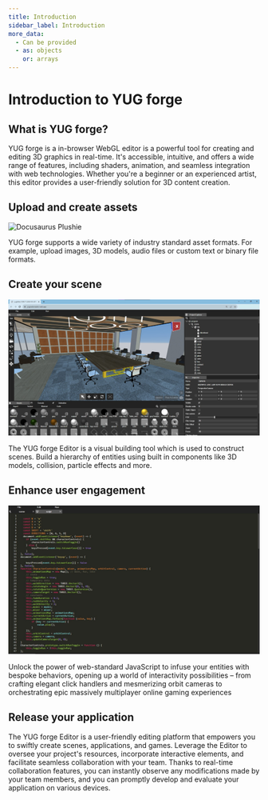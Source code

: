 ```yaml
---
title: Introduction
sidebar_label: Introduction
more_data:
  - Can be provided
  - as: objects
    or: arrays
---
```

# Introduction to YUG forge

## What is YUG forge?

YUG forge is a in-browser WebGL editor is a powerful tool for creating and editing 3D graphics in real-time. It's accessible, intuitive, and offers a wide range of features, including shaders, animation, and seamless integration with web technologies. Whether you're a beginner or an experienced artist, this editor provides a user-friendly solution for 3D content creation.

## Upload and create assets
![Docusaurus Plushie](/img/docs/uploadAssets.jpg)

YUG forge supports a wide variety of industry standard asset formats. For example, upload images, 3D models, audio files or custom text or binary file formats.

## Create your scene
![Docusaurus Plushie](./createscene.jpg)

The YUG forge Editor is a visual building tool which is used to construct scenes. Build a hierarchy of entities using built in components like 3D models, collision, particle effects and more.

## Enhance user engagement
![Docusaurus Plushie](./Code.jpg)


Unlock the power of web-standard JavaScript to infuse your entities with bespoke behaviors, opening up a world of interactivity possibilities – from crafting elegant click handlers and mesmerizing orbit cameras to orchestrating epic massively multiplayer online gaming experiences

## Release your application

The YUG forge Editor is a user-friendly editing platform that empowers you to swiftly create scenes, applications, and games. Leverage the Editor to oversee your project's resources, incorporate interactive elements, and facilitate seamless collaboration with your team. Thanks to real-time collaboration features, you can instantly observe any modifications made by your team members, and you can promptly develop and evaluate your application on various devices.